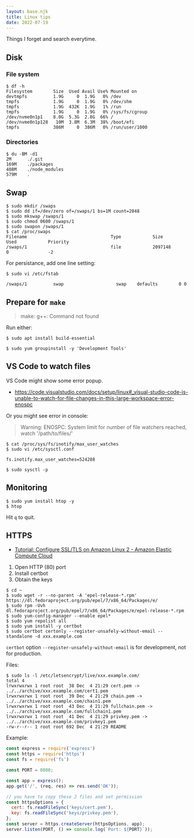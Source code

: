 ```yaml
---
layout: base.njk
title: Linux tips
date: 2022-07-19
---
```


Things I forget and search everytime.

## Disk

### File system

```
$ df -h
Filesystem        Size  Used Avail Use% Mounted on
devtmpfs          1.9G     0  1.9G   0% /dev
tmpfs             1.9G     0  1.9G   0% /dev/shm
tmpfs             1.9G  432K  1.9G   1% /run
tmpfs             1.9G     0  1.9G   0% /sys/fs/cgroup
/dev/nvme0n1p1    8.0G  5.3G  2.8G  66% /
/dev/nvme0n1p128   10M  3.8M  6.3M  38% /boot/efi
tmpfs             386M     0  386M   0% /run/user/1000
```

### Directories

```
$ du -BM -d1
2M      ./.git
169M    ./packages
408M    ./node_modules
579M    .
```

## Swap

```
$ sudo mkdir /swaps
$ sudo dd if=/dev/zero of=/swaps/1 bs=1M count=2048
$ sudo mkswap /swaps/1
$ sudo chmod 0600 /swaps/1
$ sudo swapon /swaps/1
$ cat /proc/swaps
Filename                                Type            Size            Used            Priority
/swaps/1                                file            2097148         0               -2
```

For persistance, add one line setting:

```
$ sudo vi /etc/fstab
```

```
/swaps/1          swap                    swap    defaults        0 0
```

## Prepare for `make`

> make: g++: Command not found

Run either:

```
$ sudo apt install build-essential
```

```
$ sudo yum groupinstall -y 'Development Tools'
```

## VS Code to watch files

VS Code might show some error popup.

- https://code.visualstudio.com/docs/setup/linux#_visual-studio-code-is-unable-to-watch-for-file-changes-in-this-large-workspace-error-enospc

Or you might see error in console:

> Warning: ENOSPC: System limit for number of file watchers reached, watch '/path/to/files/'

```
$ cat /proc/sys/fs/inotify/max_user_watches
$ sudo vi /etc/sysctl.conf
```

```
fs.inotify.max_user_watches=524288
```

```
$ sudo sysctl -p
```

## Monitoring

```
$ sudo yum install htop -y
$ htop
```

Hit `q` to quit.

## HTTPS

- [Tutorial: Configure SSL/TLS on Amazon Linux 2 - Amazon Elastic Compute Cloud](https://docs.aws.amazon.com/AWSEC2/latest/UserGuide/SSL-on-amazon-linux-2.html#letsencrypt)

1. Open HTTP (80) port
2. Install certbot
3. Obtain the keys

```
$ cd ~
$ sudo wget -r --no-parent -A 'epel-release-*.rpm' https://dl.fedoraproject.org/pub/epel/7/x86_64/Packages/e/
$ sudo rpm -Uvh dl.fedoraproject.org/pub/epel/7/x86_64/Packages/e/epel-release-*.rpm
$ sudo yum-config-manager --enable epel*
$ sudo yum repolist all
$ sudo yum install -y certbot
$ sudo certbot certonly --register-unsafely-without-email -- standalone -d xxx.example.com
```

`certbot` option `--register-unsafely-without-email` is for development, not for production.

Files:

```
$ sudo ls -l /etc/letsencrypt/live/xxx.example.com/
total 4
lrwxrwxrwx 1 root root  38 Dec  4 21:29 cert.pem -> ../../archive/xxx.example.com/cert1.pem
lrwxrwxrwx 1 root root  39 Dec  4 21:29 chain.pem -> ../../archive/xxx.example.com/chain1.pem
lrwxrwxrwx 1 root root  43 Dec  4 21:29 fullchain.pem -> ../../archive/xxx.example.com/fullchain1.pem
lrwxrwxrwx 1 root root  41 Dec  4 21:29 privkey.pem -> ../../archive/xxx.example.com/privkey1.pem
-rw-r--r-- 1 root root 692 Dec  4 21:29 README
```

Example:

```js
const express = require('express')
const https = require('https')
const fs = require('fs')

const PORT = 8080;

const app = express();
app.get('/', (req, res) => res.send('OK'));

// you have to copy these 2 files and set permission
const httpsOptions = {
  cert: fs.readFileSync('keys/cert.pem'),
  key: fs.readFileSync('keys/privkey.pem'),
};
const server = https.createServer(httpsOptions, app);
server.listen(PORT, () => console.log(`Port: ${PORT}`));
```
